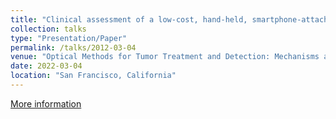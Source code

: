 ```yaml
---
title: "Clinical assessment of a low-cost, hand-held, smartphone-attached intraoral imaging probe for ALA PDT monitoring and guidance"
collection: talks
type: "Presentation/Paper"
permalink: /talks/2012-03-04
venue: "Optical Methods for Tumor Treatment and Detection: Mechanisms and Techniques in Photodynamic and Photobiomodulation Therapy XXX"
date: 2022-03-04
location: "San Francisco, California"
---
```

[More information]([http://example2.com](https://www.spiedigitallibrary.org/conference-proceedings-of-spie/11940/1194004/Clinical-assessment-of-a-low-cost-hand-held-smartphone-attached/10.1117/12.2609956.full))
